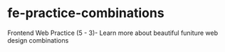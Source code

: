 # fe-practice-combinations
Frontend Web Practice (5 - 3)- Learn more about beautiful funiture web design combinations
